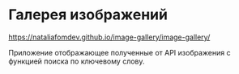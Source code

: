 # Галерея изображений
https://nataliafomdev.github.io/image-gallery/image-gallery/

Приложение отображающее полученные от API изображения с функцией поиска по ключевому слову.
